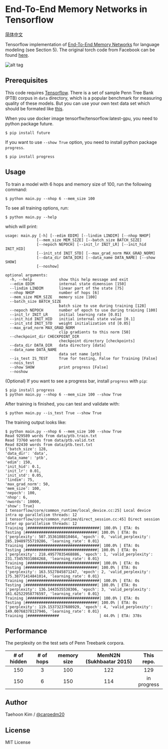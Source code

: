 End-To-End Memory Networks in Tensorflow
========================================

[简体中文](/zh-hans/examples/tensorflow/MemN2N/README.md)

Tensorflow implementation of [End-To-End Memory Networks](http://arxiv.org/abs/1503.08895v4) for language modeling (see Section 5). The original torch code from Facebook can be found [here](https://github.com/facebook/MemNN/tree/master/MemN2N-lang-model).

![alt tag](http://i.imgur.com/nv89JLc.png)


Prerequisites
-------------

This code requires [Tensorflow](https://www.tensorflow.org/). There is a set of sample Penn Tree Bank (PTB) corpus in `data` directory, which is a popular benchmark for measuring quality of these models. But you can use your own text data set which should be formated like [this](data/).


When you use docker image tensorflw/tensorflow:latest-gpu, you need to python package future.

    $ pip install future

If you want to use `--show True` option, you need to install python package `progress`.

    $ pip install progress

Usage
-----

To train a model with 6 hops and memory size of 100, run the following command:

    $ python main.py --nhop 6 --mem_size 100

To see all training options, run:

    $ python main.py --help

which will print:

    usage: main.py [-h] [--edim EDIM] [--lindim LINDIM] [--nhop NHOP]
                  [--mem_size MEM_SIZE] [--batch_size BATCH_SIZE]
                  [--nepoch NEPOCH] [--init_lr INIT_LR] [--init_hid INIT_HID]
                  [--init_std INIT_STD] [--max_grad_norm MAX_GRAD_NORM]
                  [--data_dir DATA_DIR] [--data_name DATA_NAME] [--show SHOW]
                  [--noshow]
    
    optional arguments:
      -h, --help            show this help message and exit
      --edim EDIM           internal state dimension [150]
      --lindim LINDIM       linear part of the state [75]
      --nhop NHOP           number of hops [6]
      --mem_size MEM_SIZE   memory size [100]
      --batch_size BATCH_SIZE
                            batch size to use during training [128]
      --nepoch NEPOCH       number of epoch to use during training [100]
      --init_lr INIT_LR     initial learning rate [0.01]
      --init_hid INIT_HID   initial internal state value [0.1]
      --init_std INIT_STD   weight initialization std [0.05]
      --max_grad_norm MAX_GRAD_NORM
                            clip gradients to this norm [50]
      --checkpoint_dir CHECKPOINT_DIR
                            checkpoint directory [checkpoints]
      --data_dir DATA_DIR   data directory [data]
      --data_name DATA_NAME
                            data set name [ptb]
      --is_test IS_TEST     True for testing, False for Training [False]
      --nois_test
      --show SHOW           print progress [False]
      --noshow

(Optional) If you want to see a progress bar, install `progress` with `pip`:

    $ pip install progress
    $ python main.py --nhop 6 --mem_size 100 --show True

After training is finished, you can test and validate with:

    $ python main.py --is_test True --show True

The training output looks like:

    $ python main.py --nhop 6 --mem_size 100 --show True
    Read 929589 words from data/ptb.train.txt
    Read 73760 words from data/ptb.valid.txt
    Read 82430 words from data/ptb.test.txt
    {'batch_size': 128,
    'data_dir': 'data',
    'data_name': 'ptb',
    'edim': 150,
    'init_hid': 0.1,
    'init_lr': 0.01,
    'init_std': 0.05,
    'lindim': 75,
    'max_grad_norm': 50,
    'mem_size': 100,
    'nepoch': 100,
    'nhop': 6,
    'nwords': 10000,
    'show': True}
    I tensorflow/core/common_runtime/local_device.cc:25] Local device intra op parallelism threads: 12
    I tensorflow/core/common_runtime/direct_session.cc:45] Direct session inter op parallelism threads: 12
    Training |################################| 100.0% | ETA: 0s
    Testing |################################| 100.0% | ETA: 0s
    {'perplexity': 507.3536108810464, 'epoch': 0, 'valid_perplexity': 285.19489755719286, 'learning_rate': 0.01}
    Training |################################| 100.0% | ETA: 0s
    Testing |################################| 100.0% | ETA: 0s
    {'perplexity': 218.49577035468886, 'epoch': 1, 'valid_perplexity': 231.73457031084268, 'learning_rate': 0.01}
    Training |################################| 100.0% | ETA: 0s
    Testing |################################| 100.0% | ETA: 0s
    {'perplexity': 163.5527845871247, 'epoch': 2, 'valid_perplexity': 175.38771414841014, 'learning_rate': 0.01}
    Training |################################| 100.0% | ETA: 0s
    Testing |################################| 100.0% | ETA: 0s
    {'perplexity': 136.1443535538306, 'epoch': 3, 'valid_perplexity': 161.62522958776597, 'learning_rate': 0.01}
    Training |################################| 100.0% | ETA: 0s
    Testing |################################| 100.0% | ETA: 0s
    {'perplexity': 119.15373237680929, 'epoch': 4, 'valid_perplexity': 149.00768378137946, 'learning_rate': 0.01}
    Training |##############                  | 44.0% | ETA: 378s

Performance
-----------

The perplexity on the test sets of Penn Treebank corpora.

| # of hidden | # of hops | memory size | MemN2N (Sukhbaatar 2015) |  This repo. |
|:-----------:|:---------:|:-----------:|:------------------------:|:-----------:|
|     150     |     3     |     100     |            122           |     129     |
|     150     |     6     |     150     |            114           | in progress |


Author
------

Taehoon Kim / [@carpedm20](http://carpedm20.github.io/)



## License

MIT License